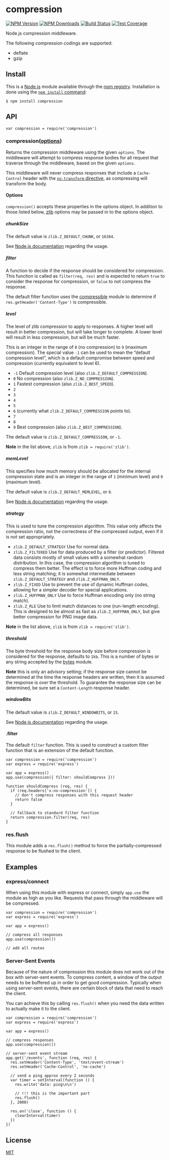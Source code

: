 compression
===========

[![NPM Version](https://img.shields.io/npm/v/compression.svg)](https://npmjs.org/package/compression) [![NPM Downloads](https://img.shields.io/npm/dm/compression.svg)](https://npmjs.org/package/compression) [![Build Status](https://img.shields.io/travis/expressjs/compression/master.svg)](https://travis-ci.org/expressjs/compression) [![Test Coverage](https://img.shields.io/coveralls/expressjs/compression/master.svg)](https://coveralls.io/r/expressjs/compression?branch=master)

Node.js compression middleware.

The following compression codings are supported:

-   deflate
-   gzip

Install
-------

This is a [Node.js](https://nodejs.org/en/) module available through the [npm registry](https://www.npmjs.com/). Installation is done using the [`npm install` command](https://docs.npmjs.com/getting-started/installing-npm-packages-locally):

    $ npm install compression

API
---

    var compression = require('compression')

### compression([options](#options))

Returns the compression middleware using the given `options`. The middleware will attempt to compress response bodies for all request that traverse through the middleware, based on the given `options`.

This middleware will never compress responses that include a `Cache-Control` header with the [`no-transform` directive](https://tools.ietf.org/html/rfc7234#section-5.2.2.4), as compressing will transform the body.

#### Options

`compression()` accepts these properties in the options object. In addition to those listed below, [zlib](http://nodejs.org/api/zlib.html) options may be passed in to the options object.

##### chunkSize

The default value is `zlib.Z_DEFAULT_CHUNK`, or `16384`.

See [Node.js documentation](http://nodejs.org/api/zlib.html#zlib_memory_usage_tuning) regarding the usage.

##### filter

A function to decide if the response should be considered for compression. This function is called as `filter(req, res)` and is expected to return `true` to consider the response for compression, or `false` to not compress the response.

The default filter function uses the [compressible](https://www.npmjs.com/package/compressible) module to determine if `res.getHeader('Content-Type')` is compressible.

##### level

The level of zlib compression to apply to responses. A higher level will result in better compression, but will take longer to complete. A lower level will result in less compression, but will be much faster.

This is an integer in the range of `0` (no compression) to `9` (maximum compression). The special value `-1` can be used to mean the “default compression level”, which is a default compromise between speed and compression (currently equivalent to level 6).

-   `-1` Default compression level (also `zlib.Z_DEFAULT_COMPRESSION`).
-   `0` No compression (also `zlib.Z_NO_COMPRESSION`).
-   `1` Fastest compression (also `zlib.Z_BEST_SPEED`).
-   `2`
-   `3`
-   `4`
-   `5`
-   `6` (currently what `zlib.Z_DEFAULT_COMPRESSION` points to).
-   `7`
-   `8`
-   `9` Best compression (also `zlib.Z_BEST_COMPRESSION`).

The default value is `zlib.Z_DEFAULT_COMPRESSION`, or `-1`.

**Note** in the list above, `zlib` is from `zlib = require('zlib')`.

##### memLevel

This specifies how much memory should be allocated for the internal compression state and is an integer in the range of `1` (minimum level) and `9` (maximum level).

The default value is `zlib.Z_DEFAULT_MEMLEVEL`, or `8`.

See [Node.js documentation](http://nodejs.org/api/zlib.html#zlib_memory_usage_tuning) regarding the usage.

##### strategy

This is used to tune the compression algorithm. This value only affects the compression ratio, not the correctness of the compressed output, even if it is not set appropriately.

-   `zlib.Z_DEFAULT_STRATEGY` Use for normal data.
-   `zlib.Z_FILTERED` Use for data produced by a filter (or predictor). Filtered data consists mostly of small values with a somewhat random distribution. In this case, the compression algorithm is tuned to compress them better. The effect is to force more Huffman coding and less string matching; it is somewhat intermediate between `zlib.Z_DEFAULT_STRATEGY` and `zlib.Z_HUFFMAN_ONLY`.
-   `zlib.Z_FIXED` Use to prevent the use of dynamic Huffman codes, allowing for a simpler decoder for special applications.
-   `zlib.Z_HUFFMAN_ONLY` Use to force Huffman encoding only (no string match).
-   `zlib.Z_RLE` Use to limit match distances to one (run-length encoding). This is designed to be almost as fast as `zlib.Z_HUFFMAN_ONLY`, but give better compression for PNG image data.

**Note** in the list above, `zlib` is from `zlib = require('zlib')`.

##### threshold

The byte threshold for the response body size before compression is considered for the response, defaults to `1kb`. This is a number of bytes or any string accepted by the [bytes](https://www.npmjs.com/package/bytes) module.

**Note** this is only an advisory setting; if the response size cannot be determined at the time the response headers are written, then it is assumed the response is *over* the threshold. To guarantee the response size can be determined, be sure set a `Content-Length` response header.

##### windowBits

The default value is `zlib.Z_DEFAULT_WINDOWBITS`, or `15`.

See [Node.js documentation](http://nodejs.org/api/zlib.html#zlib_memory_usage_tuning) regarding the usage.

#### .filter

The default `filter` function. This is used to construct a custom filter function that is an extension of the default function.

    var compression = require('compression')
    var express = require('express')

    var app = express()
    app.use(compression({ filter: shouldCompress }))

    function shouldCompress (req, res) {
      if (req.headers['x-no-compression']) {
        // don't compress responses with this request header
        return false
      }

      // fallback to standard filter function
      return compression.filter(req, res)
    }

### res.flush

This module adds a `res.flush()` method to force the partially-compressed response to be flushed to the client.

Examples
--------

### express/connect

When using this module with express or connect, simply `app.use` the module as high as you like. Requests that pass through the middleware will be compressed.

    var compression = require('compression')
    var express = require('express')

    var app = express()

    // compress all responses
    app.use(compression())

    // add all routes

### Server-Sent Events

Because of the nature of compression this module does not work out of the box with server-sent events. To compress content, a window of the output needs to be buffered up in order to get good compression. Typically when using server-sent events, there are certain block of data that need to reach the client.

You can achieve this by calling `res.flush()` when you need the data written to actually make it to the client.

    var compression = require('compression')
    var express = require('express')

    var app = express()

    // compress responses
    app.use(compression())

    // server-sent event stream
    app.get('/events', function (req, res) {
      res.setHeader('Content-Type', 'text/event-stream')
      res.setHeader('Cache-Control', 'no-cache')

      // send a ping approx every 2 seconds
      var timer = setInterval(function () {
        res.write('data: ping\n\n')

        // !!! this is the important part
        res.flush()
      }, 2000)

      res.on('close', function () {
        clearInterval(timer)
      })
    })

License
-------

[MIT](LICENSE)
